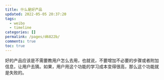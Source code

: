 ```yaml
---
title: 什么是好产品
updated: 2022-05-05 20:37:20
tags:
  - weibo
  - timeline
categories: []
permalink: /pages/d6822b/
comments: true
toc: true
---
```

好的产品应该是不需要教用户怎么去用，也就说，不要增加不必要的步骤或者附加信息，让用户去猜。如果，用户用这个功能的学习成本变得很高，那么这个功能就是失败的。